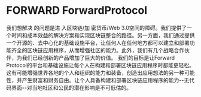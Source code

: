 # FORWARD ForwardProtocol

我们想解决
的问题是进
入区块链/加
密货币/Web 3.0空间的障碍。我们提供了一个时间和成本效益的解决方案和实现区块链整合的路径。另一方面，我们通过提供一个开源的、去中心化的基础设施平台，让任何人在任何地方都可以建立和部署功能齐全的区块链应用程序，从而增强社区的能力。此外，我们有几个战略合作伙伴，为我们已经创新的产品增加了巨大的价值。 我们的目标是让Forward Protocol的平台和基础设施让每个人在构建和部署区块链应用程序时都能更轻松。这有可能增强世界各地的个人和组织的能力和装备，创造出应用想法的另一种可能性，并产生财富和财务自由。让个人具备构建和部署区块链应用程序的能力--无代码界面--对当地社区和公民的潜在影响是不可低估的。
